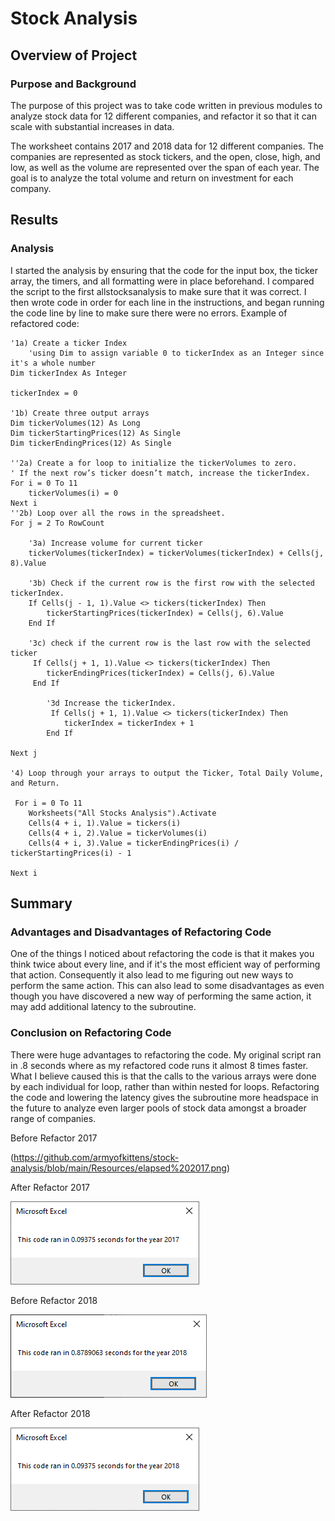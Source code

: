 # Stock Analysis
## Overview of Project
### Purpose and Background
The purpose of this project was to take code written in previous modules to analyze stock data for 12 different companies, and refactor it so that it can scale with substantial increases in data.

The worksheet contains 2017 and 2018 data for 12 different companies. The companies are represented as stock tickers, and the open, close, high, and low, as well as the volume are represented over the span of each year. The goal is to analyze the total volume and return on investment for each company. 

## Results
### Analysis
I started the analysis by ensuring that the code for the input box, the ticker array, the timers, and all formatting were in place beforehand. I compared the script to the first allstocksanalysis to make sure that it was correct. I then wrote code in order for each line in the instructions, and began running the code line by line to make sure there were no errors. Example of refactored code:

    '1a) Create a ticker Index
        'using Dim to assign variable 0 to tickerIndex as an Integer since it's a whole number
    Dim tickerIndex As Integer

    tickerIndex = 0

    '1b) Create three output arrays
    Dim tickerVolumes(12) As Long
    Dim tickerStartingPrices(12) As Single
    Dim tickerEndingPrices(12) As Single
    
    ''2a) Create a for loop to initialize the tickerVolumes to zero.
    ' If the next row’s ticker doesn’t match, increase the tickerIndex.
    For i = 0 To 11
        tickerVolumes(i) = 0
    Next i
    ''2b) Loop over all the rows in the spreadsheet.
    For j = 2 To RowCount
    
        '3a) Increase volume for current ticker
        tickerVolumes(tickerIndex) = tickerVolumes(tickerIndex) + Cells(j, 8).Value
        
        '3b) Check if the current row is the first row with the selected tickerIndex.
        If Cells(j - 1, 1).Value <> tickers(tickerIndex) Then
            tickerStartingPrices(tickerIndex) = Cells(j, 6).Value
        End If
        
        '3c) check if the current row is the last row with the selected ticker
         If Cells(j + 1, 1).Value <> tickers(tickerIndex) Then
            tickerEndingPrices(tickerIndex) = Cells(j, 6).Value
         End If

            '3d Increase the tickerIndex.
             If Cells(j + 1, 1).Value <> tickers(tickerIndex) Then
                tickerIndex = tickerIndex + 1
            End If
    
    Next j
    
    '4) Loop through your arrays to output the Ticker, Total Daily Volume, and Return.

     For i = 0 To 11
        Worksheets("All Stocks Analysis").Activate
        Cells(4 + i, 1).Value = tickers(i)
        Cells(4 + i, 2).Value = tickerVolumes(i)
        Cells(4 + i, 3).Value = tickerEndingPrices(i) / tickerStartingPrices(i) - 1
        
    Next i

## Summary
### Advantages and Disadvantages of Refactoring Code
One of the things I noticed about refactoring the code is that it makes you think twice about every line, and if it's the most efficient way of performing that action. Consequently it also lead to me figuring out new ways to perform the same action. This can also lead to some disadvantages as even though you have discovered a new way of performing the same action, it may add additional latency to the subroutine. 

### Conclusion on Refactoring Code
There were huge advantages to refactoring the code. My original script ran in .8 seconds where as my refactored code runs it almost  8 times faster. What I believe caused this is that the calls to the various arrays were done by each individual for loop, rather than within nested for loops. Refactoring the code and lowering the latency gives the subroutine more headspace in the future to analyze even larger pools of stock data amongst a broader range of companies. 

Before Refactor 2017

(https://github.com/armyofkittens/stock-analysis/blob/main/Resources/elapsed%202017.png)

After Refactor 2017

![VBA 2018 Screenshot](https://github.com/armyofkittens/stock-analysis/blob/main/Resources/VBA_Challenge_2017.png)

Before Refactor 2018

![VBA 2017 Screenshot](https://github.com/armyofkittens/stock-analysis/blob/main/Resources/elapsed%202018.png)

After Refactor 2018

![VBA 2018 Screenshot](https://github.com/armyofkittens/stock-analysis/blob/main/Resources/VBA_Challenge_2018.png)
